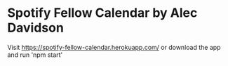 # Spotify Fellow Calendar by Alec Davidson

Visit https://spotify-fellow-calendar.herokuapp.com/ or download the app and run 'npm start'
